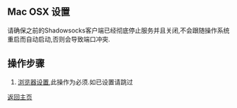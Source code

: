 ## Mac OSX 设置

请确保之前的Shadowsocks客户端已经彻底停止服务并且关闭,不会跟随操作系统重启而自动启动,否则会导致端口冲突.

## 操作步骤

1. [浏览器设置](Brower_settings.md),此操作为必须.如已设置请跳过


[返回主页](README.md)
